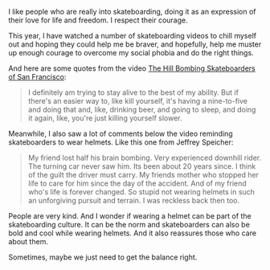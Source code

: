 I like people who are really into skateboarding, doing it as an expression of their love for life and freedom. I respect their courage.

This year, I have watched a number of skateboarding videos to chill myself out and hoping they could help me be braver, and hopefully, help me muster up enough courage to overcome my social phobia and do the right things.

And here are some quotes from the video [The Hill Bombing Skateboarders of San Francisco](https://youtu.be/2d6TBfIZzh0):

> I definitely am trying to stay alive to the best of my ability. But if there's an easier way to, like kill yourself, it's having a nine-to-five and doing that and, like, drinking beer, and going to sleep, and doing it again, like, you're just killing yourself slower. 

Meanwhile, I also saw a lot of comments below the video reminding skateboarders to wear helmets. Like this one from Jeffrey Speicher: 

> My friend lost half his brain bombing. Very experienced downhill rider. The turning car never saw him. Its been about 20 years since. I think of the guilt the driver must carry. My friends mother who stopped her life to care for him since the day of the accident. And of my friend who's life is forever changed. So stupid not wearing helmets in such an unforgiving pursuit and terrain. I was reckless back then too.

People are very kind. And I wonder if wearing a helmet can be part of the skateboarding culture. It can be the norm and skateboarders can also be bold and cool while wearing helmets. And it also reassures those who care about them. 

Sometimes, maybe we just need to get the balance right.
